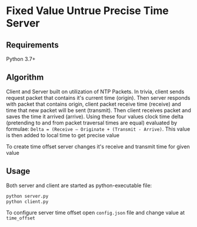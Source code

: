 # Fixed Value Untrue Precise Time Server

## Requirements
Python 3.7+

## Algorithm
Client and Server built on utilization of NTP Packets.
In trivia, client sends request packet that contains it's current time (origin).
Then server responds with packet that contains origin, client packet receive time (receive)
and time that new packet will be sent (transmit).
Then client receives packet and saves the time it arrived (arrive).
Using these four values clock time delta (pretending to and 
from packet traversal times are equal) evaluated by formulae:
`Delta = (Receive – Originate + (Transmit - Arrive)`.
This value is then added to local time to get precise value

To create time offset server changes it's receive and transmit time for given value

## Usage
Both server and client are started as python-executable file:
```bash
python server.py
python client.py
```

To configure server time offset open `config.json` file and change value at `time_offset`